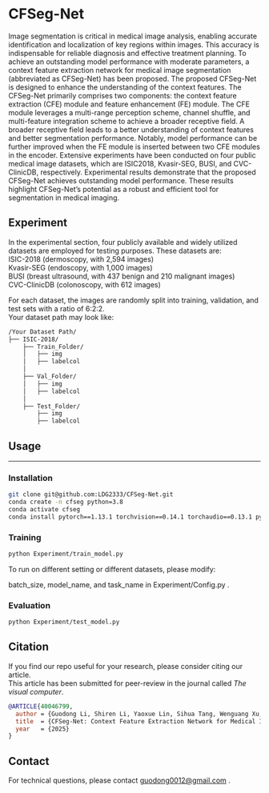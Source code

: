 # CFSeg-Net

Image segmentation is critical in medical image analysis, enabling accurate identification and localization of key regions within images. This accuracy is indispensable for reliable diagnosis and effective treatment planning. To achieve an outstanding model performance with moderate parameters, a context feature extraction network for medical image segmentation (abbreviated as CFSeg-Net) has been proposed. The proposed CFSeg-Net is designed to enhance the understanding of the context features. The CFSeg-Net primarily comprises two components: the context feature extraction (CFE) module and feature enhancement (FE) module. 
The CFE module leverages a multi-range perception scheme, channel shuffle, and multi-feature integration scheme to achieve a broader receptive field. A broader receptive field leads to a better understanding of context features and better segmentation performance. Notably, model performance can be further improved when the FE module is inserted between two CFE modules in the encoder.
Extensive experiments have been conducted on four public medical image datasets, which are ISIC2018, Kvasir-SEG, BUSI, and CVC-ClinicDB, respectively. Experimental results demonstrate that the proposed CFSeg-Net achieves outstanding model performance. These results highlight CFSeg-Net’s potential as a robust and efficient tool for segmentation in medical imaging. 


## Experiment
In the experimental section, four publicly available and widely utilized datasets are employed for testing purposes. These datasets are:<br> 
ISIC-2018 (dermoscopy, with 2,594 images)<br>
Kvasir-SEG (endoscopy, with 1,000 images)<br> 
BUSI (breast ultrasound, with 437 benign and 210 malignant images)<br> 
CVC-ClinicDB (colonoscopy, with 612 images)<br>  

For each dataset, the images are randomly split into training, validation, and test sets with a ratio of 6:2:2.<br>
Your dataset path may look like:
```bash
/Your Dataset Path/
├── ISIC-2018/
    ├── Train_Folder/
    │   ├── img
    │   ├── labelcol
    │
    ├── Val_Folder/
    │   ├── img
    │   ├── labelcol
    │
    ├── Test_Folder/
        ├── img
        ├── labelcol
```


## Usage

---

### **Installation**
```bash
git clone git@github.com:LDG2333/CFSeg-Net.git
conda create -n cfseg python=3.8
conda activate cfseg
conda install pytorch==1.13.1 torchvision==0.14.1 torchaudio==0.13.1 pytorch-cuda=11.7 -c pytorch -c nvidia
``` 


### **Training**
```bash
python Experiment/train_model.py
```
To run on different setting or different datasets, please modify:

batch_size, model_name, and task_name in Experiment/Config.py .


### **Evaluation**
```bash
python Experiment/test_model.py
``` 


## Citation

If you find our repo useful for your research, please consider citing our article. <br>
This article has been submitted for peer-review in the journal called *The visual computer*.<br>
```bibtex
@ARTICLE{40046799,
  author = {Guodong Li, Shiren Li, Yaoxue Lin, Sihua Tang, Wenguang Xu, Kangxian Chen, Guangguang Yang},
  title  = {CFSeg-Net: Context Feature Extraction Network for Medical Image Segmentation},
  year   = {2025}
}
``` 


## Contact

For technical questions, please contact guodong0012@gmail.com .
